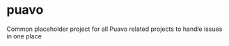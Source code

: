 puavo
=====

Common placeholder project for all Puavo related projects to handle issues in one place
